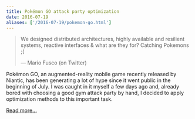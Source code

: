 ```yaml
---
title: Pokémon GO attack party optimization
date: 2016-07-19
aliases: ['/2016-07-19/pokemon-go.html']
---
```


> We designed distributed architectures, highly available and resilient systems,
> reactive interfaces & what are they for?
> Catching Pokemons ;(
>
> — Mario Fusco (on Twitter)

Pokémon GO, an augmented-reality mobile game recently released by Niantic,
has been generating a lot of hype since it went public in the beginning of July.
I was caught in it myself a few days ago and, already bored with choosing a good
gym attack party by hand, I decided to apply optimization methods to this
important task.

[Read more...](
https://github.com/vitaut/vitaut.github.io/blob/master/notebooks/pokemon-go.ipynb)
